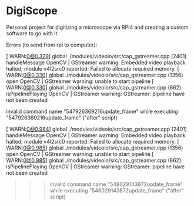 # DigiScope
Personal project for digitizing a microscope via RPI4 and creating a custom software to go with it.

Errors (to send from rpi to computer):

[ WARN:0@0.329] global ./modules/videoio/src/cap_gstreamer.cpp (2401) handleMessage OpenCV | GStreamer warning: Embedded video playback halted; module v4l2src0 reported: Failed to allocate required memory.
[ WARN:0@0.330] global ./modules/videoio/src/cap_gstreamer.cpp (1356) open OpenCV | GStreamer warning: unable to start pipeline
[ WARN:0@0.330] global ./modules/videoio/src/cap_gstreamer.cpp (862) isPipelinePlaying OpenCV | GStreamer warning: GStreamer: pipeline have not been created



invalid command name "547926369216update_frame"
    while executing
"547926369216update_frame"
    ("after" script)



[ WARN:0@0.984] global ./modules/videoio/src/cap_gstreamer.cpp (2401) handleMessage OpenCV | GStreamer warning: Embedded video playback halted; module v4l2src0 reported: Failed to allocate required memory.
[ WARN:0@0.985] global ./modules/videoio/src/cap_gstreamer.cpp (1356) open OpenCV | GStreamer warning: unable to start pipeline
[ WARN:0@0.985] global ./modules/videoio/src/cap_gstreamer.cpp (862) isPipelinePlaying OpenCV | GStreamer warning: GStreamer: pipeline have not been created
>>> invalid command name "548029143872update_frame"
    while executing
"548029143872update_frame"
    ("after" script)

